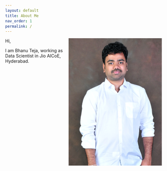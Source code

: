 ```yaml
---
layout: default
title: About Me
nav_order: 1
permalink: /
---
```





<img align="right" src="01.jpg" width="300">

Hi,

I am Bhanu Teja, working as Data Scientist in Jio AICoE, Hyderabad. 

